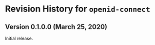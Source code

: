 Revision History for `openid-connect`
=====================================

Version 0.1.0.0 (March 25, 2020)
--------------------------------

Initial release.
